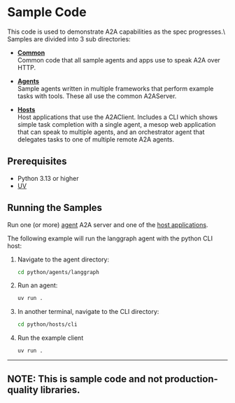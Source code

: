 # Sample Code

This code is used to demonstrate A2A capabilities as the spec progresses.\ Samples are divided into 3 sub directories:

* [**Common**](/python/common)  
Common code that all sample agents and apps use to speak A2A over HTTP. 

* [**Agents**](/python/agents/README.md)  
Sample agents written in multiple frameworks that perform example tasks with tools. These all use the common A2AServer.

* [**Hosts**](/python/hosts/README.md)  
Host applications that use the A2AClient. Includes a CLI which shows simple task completion with a single agent, a mesop web application that can speak to multiple agents, and an orchestrator agent that delegates tasks to one of multiple remote A2A agents.

## Prerequisites

- Python 3.13 or higher
- [UV](https://docs.astral.sh/uv/)

## Running the Samples

Run one (or more) [agent](/python/agents/README.md) A2A server and one of the [host applications](/python/hosts/README.md). 

The following example will run the langgraph agent with the python CLI host:

1. Navigate to the agent directory:
    ```bash
    cd python/agents/langgraph
    ```
2. Run an agent:
    ```bash
    uv run .
    ```
3. In another terminal, navigate to the CLI directory:
    ```bash
    cd python/hosts/cli
    ```
4. Run the example client
    ```
    uv run .
    ```
---
**NOTE:** 
This is sample code and not production-quality libraries.
---
